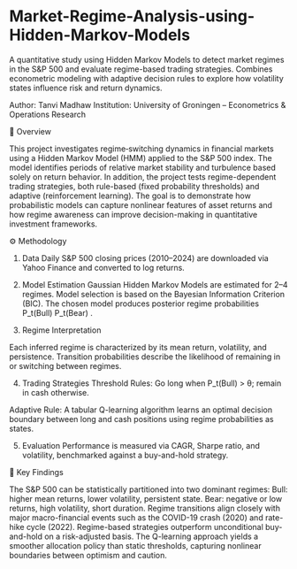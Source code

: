 # Market-Regime-Analysis-using-Hidden-Markov-Models
A quantitative study using Hidden Markov Models to detect market regimes in the S&amp;P 500 and evaluate regime-based trading strategies. Combines econometric modeling with adaptive decision rules to explore how volatility states influence risk and return dynamics.

Author: Tanvi Madhaw
Institution: University of Groningen – Econometrics & Operations Research

📄 Overview

This project investigates regime‐switching dynamics in financial markets using a Hidden Markov Model (HMM) applied to the S&P 500 index.
The model identifies periods of relative market stability and turbulence based solely on return behavior.
In addition, the project tests regime-dependent trading strategies, both rule-based (fixed probability thresholds) and adaptive (reinforcement learning).
The goal is to demonstrate how probabilistic models can capture nonlinear features of asset returns and how regime awareness can improve decision-making in quantitative investment frameworks.

⚙️ Methodology

1. Data
Daily S&P 500 closing prices (2010–2024) are downloaded via Yahoo Finance and converted to log returns.

3. Model Estimation
Gaussian Hidden Markov Models are estimated for 2–4 regimes.
Model selection is based on the Bayesian Information Criterion (BIC).
The chosen model produces posterior regime probabilities 
P_t(Bull)
P_t(Bear)
.
4. Regime Interpretation
   
 Each inferred regime is characterized by its mean return, volatility, and persistence.
Transition probabilities describe the likelihood of remaining in or switching between regimes.

4. Trading Strategies
Threshold Rules: Go long when 
P_t(Bull) > θ; remain in cash otherwise.

Adaptive Rule: A tabular Q-learning algorithm learns an optimal decision boundary between long and cash positions using regime probabilities as states.

5. Evaluation
Performance is measured via CAGR, Sharpe ratio, and volatility, benchmarked against a buy-and-hold strategy.

🧠 Key Findings

The S&P 500 can be statistically partitioned into two dominant regimes:
Bull: higher mean returns, lower volatility, persistent state.
Bear: negative or low returns, high volatility, short duration.
Regime transitions align closely with major macro-financial events such as the COVID-19 crash (2020) and rate-hike cycle (2022).
Regime-based strategies outperform unconditional buy-and-hold on a risk-adjusted basis.
The Q-learning approach yields a smoother allocation policy than static thresholds, capturing nonlinear boundaries between optimism and caution.

